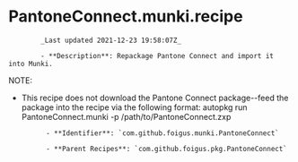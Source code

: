 # PantoneConnect.munki.recipe

            _Last updated 2021-12-23 19:58:07Z_

            - **Description**: Repackage Pantone Connect and import it into Munki.

NOTE:

- This recipe does not download the Pantone Connect package--feed the package into the recipe via the following format:
autopkg run PantoneConnect.munki -p /path/to/PantoneConnect.zxp

            - **Identifier**: `com.github.foigus.munki.PantoneConnect`

            - **Parent Recipes**: `com.github.foigus.pkg.PantoneConnect`